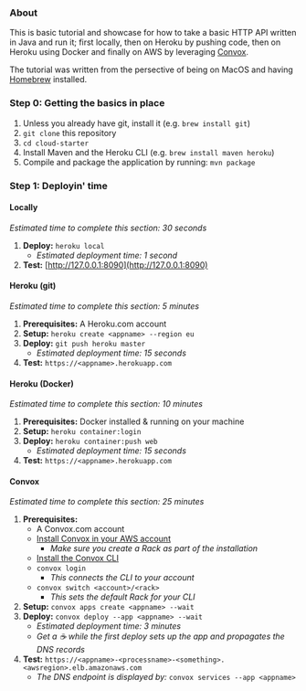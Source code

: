 ### About
This is basic tutorial and showcase for how to take a basic HTTP API written in Java and run it; first locally, then on Heroku by pushing code, then on Heroku using Docker and finally on AWS by leveraging [Convox](https://convox.com).

The tutorial was written from the persective of being on MacOS and having [Homebrew](https://brew.sh) installed.

### Step 0: Getting the basics in place

1. Unless you already have git, install it (e.g. `brew install git`)
2. `git clone` this repository
3. `cd cloud-starter`
4. Install Maven and the Heroku CLI (e.g. `brew install maven heroku`)
5. Compile and package the application by running: `mvn package`

### Step 1: Deployin' time

#### Locally
_Estimated time to complete this section: 30 seconds_

1. **Deploy:** `heroku local`
   * _Estimated deployment time: 1 second_
2. **Test:** [http://127.0.0.1:8090](http://127.0.0.1:8090)

#### Heroku (git)
_Estimated time to complete this section: 5 minutes_

1. **Prerequisites:** A Heroku.com account
2. **Setup:** `heroku create <appname> --region eu`
3. **Deploy:** `git push heroku master`
   * _Estimated deployment time: 15 seconds_
4. **Test:** `https://<appname>.herokuapp.com`

#### Heroku (Docker)
_Estimated time to complete this section: 10 minutes_

1. **Prerequisites:** Docker installed & running on your machine
2. **Setup:** `heroku container:login`
3. **Deploy:** `heroku container:push web`
   * _Estimated deployment time: 15 seconds_
4. **Test:** `https://<appname>.herokuapp.com`

#### Convox
_Estimated time to complete this section: 25 minutes_

1. **Prerequisites:**
   * A Convox.com account
   * [Install Convox in your AWS account](https://convox.com/docs/installing-a-rack/)
      * _Make sure you create a Rack as part of the installation_
   * [Install the Convox CLI](https://convox.com/docs/installation/)
   * `convox login`
      * _This connects the CLI to your account_
   * `convox switch <account>/<rack>`
      * _This sets the default Rack for your CLI_
2. **Setup:** `convox apps create <appname> --wait`
3. **Deploy:** `convox deploy --app <appname> --wait`
   * _Estimated deployment time: 3 minutes_
   * _Get a :coffee: while the first deploy sets up the app and propagates the DNS records_
4. **Test:** `https://<appname>-<processname>-<something>.<awsregion>.elb.amazonaws.com`
   * _The DNS endpoint is displayed by:_ `convox services --app <appname>`